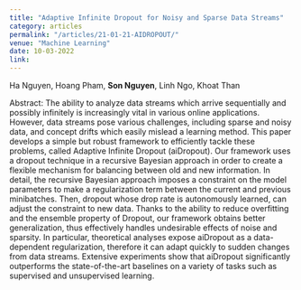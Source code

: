 ```yaml
---
title: "Adaptive Infinite Dropout for Noisy and Sparse Data Streams"
category: articles
permalink: "/articles/21-01-21-AIDROPOUT/"
venue: "Machine Learning"
date: 10-03-2022
link: 
---
```


Ha Nguyen, Hoang Pham, <b>Son Nguyen</b>, Linh Ngo, Khoat Than

Abstract: The ability to analyze data streams which arrive sequentially and possibly infinitely is increasingly vital in various online applications. However, data streams pose various challenges, including sparse and noisy data, and concept drifts which easily mislead a learning method. This paper develops a simple but robust framework to efficiently tackle these problems, called Adaptive Infinite Dropout (aiDropout). Our framework uses a dropout technique in a recursive Bayesian approach in order to create a flexible mechanism for balancing between old and new information. In detail, the recursive Bayesian approach imposes a constraint on the model parameters to make a regularization term between the current and previous minibatches. Then, dropout whose drop rate is autonomously learned, can adjust the constraint to new data. Thanks to the ability to reduce overfitting and the ensemble property of Dropout, our framework obtains better generalization, thus effectively handles undesirable effects of noise and sparsity. In particular, theoretical analyses expose aiDropout as a data-dependent regularization, therefore it can adapt quickly to sudden changes from data streams. Extensive experiments show that aiDropout significantly outperforms the state-of-the-art baselines on a variety of tasks such as supervised and unsupervised learning.
